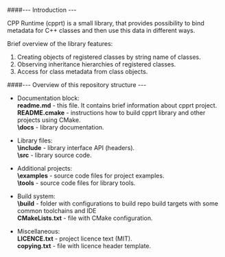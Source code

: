 ####--- Introduction ---

CPP Runtime (cpprt) is a small library, that provides possibility to bind metadata for C++ classes and then use this data in different ways.

Brief overview of the library features:<br/>
1. Creating objects of registered classes by string name of classes.<br/>
2. Observing inheritance hierarchies of registered classes.<br/>
3. Access for class metadata from class objects.<br/>


####--- Overview of this repository structure ---

- Documentation block:<br/>
**readme.md** - this file. It contains brief information about cpprt project.<br/>
**README.cmake** - instructions how to build cpprt library and other projects using CMake.<br/>
**\docs** - library documentation.<br/>

- Library files:<br/>
**\include** - library interface API (headers).<br/>
**\src** - library source code.<br/>

- Additional projects:<br/>
**\examples** - source code files for project examples.<br/>
**\tools** - source code files for library tools.<br/>

- Build system:<br/>
**\build** - folder with configurations to build repo build targets with some common toolchains and IDE<br/>
**CMakeLists.txt** - file with CMake configuration.<br/>

- Miscellaneous:<br/>
**LICENCE.txt** - project licence text (MIT).<br/>
**copying.txt** - file with licence header template.<br/>
